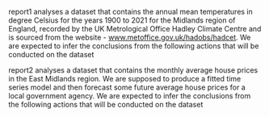 report1 analyses a dataset that contains the annual mean temperatures in degree Celsius for the years 1900 to 2021 for the Midlands region of England, recorded by the UK Metrological Office Hadley Climate Centre and is sourced from the website - www.metoffice.gov.uk/hadobs/hadcet. We are expected to infer the conclusions from the following actions that will be conducted on the dataset

report2 analyses a dataset that contains the monthly average house prices in the East Midlands region.  We are supposed to produce a fitted time series model and then forecast some future average house prices for a local government agency. We are expected to infer the conclusions from the following actions that will be conducted on the dataset
